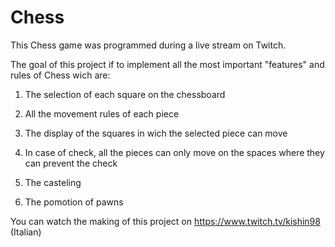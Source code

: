 # Chess

This Chess game was programmed during a live stream on Twitch.

The goal of this project if to implement all the most important "features" and rules of Chess wich are:

1. The selection of each square on the chessboard

2. All the movement rules of each piece

3. The display of the squares in wich the selected piece can move

4. In case of check, all the pieces can only move on the spaces where they can prevent the check

5. The casteling

6. The pomotion of pawns



You can watch the making of this project on https://www.twitch.tv/kishin98 (Italian)

